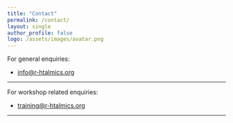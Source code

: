 ```yaml
---
title: "Contact"
permalink: /contact/
layout: single
author_profile: false
logo: /assets/images/avatar.png
---
```

For general enquiries:
- <info@r-htalmics.org>

---
For workshop related enquiries:
- <training@r-htalmics.org>
---